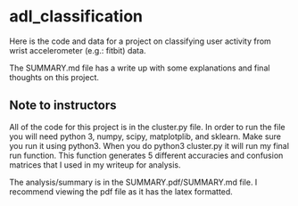 # adl_classification

Here is the code and data for a project on classifying user activity from wrist accelerometer (e.g.: fitbit) data.

The SUMMARY.md file has a write up with some explanations and final thoughts on this project.

## Note to instructors
All of the code for this project is in the cluster.py file. In order to run the file you will need python 3, numpy, scipy, matplotplib, and sklearn.
Make sure you run it using python3.
When you do python3 cluster.py it will run my final run function.
This function generates 5 different accuracies and confusion matrices that I used in my writeup for analysis.

The analysis/summary is in the SUMMARY.pdf/SUMMARY.md file. I recommend viewing the pdf file as it has the latex formatted.